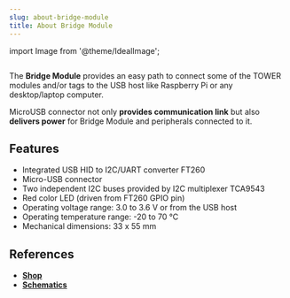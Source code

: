 ```yaml
---
slug: about-bridge-module
title: About Bridge Module
---
```

import Image from '@theme/IdealImage';

<div class="container">
  <div class="row">
    <div class="col col--4">
      <div><Image img={require('./1-wire-module.png')} /></div>
    </div>
    <div class="col col--6">
      <p>
        The <b>Bridge Module</b> provides an easy path to connect some of the TOWER modules and/or tags to the USB host like Raspberry Pi or any desktop/laptop computer.
      </p>
      <p>
        MicroUSB connector not only <b>provides communication link</b> but also <b>delivers power</b> for Bridge Module and peripherals connected to it.
      </p>
    </div>
  </div>
</div>

## Features
- Integrated USB HID to I2C/UART converter FT260
- Micro-USB connector
- Two independent I2C buses provided by I2C multiplexer TCA9543
- Red color LED (driven from FT260 GPIO pin)
- Operating voltage range: 3.0 to 3.6 V or from the USB host
- Operating temperature range: -20 to 70 °C
- Mechanical dimensions: 33 x 55 mm

## References
- [**Shop**](https://shop.hardwario.com/bridge-module/)
- [**Schematics**](https://github.com/hardwario/twr-hardware/tree/master/out/bc-module-bridge)
